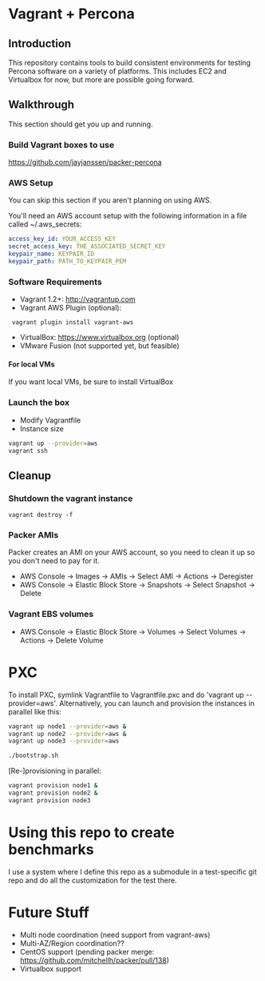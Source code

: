 # Vagrant + Percona 

## Introduction

This repository contains tools to build consistent environments for testing Percona software on a variety of platforms.  This includes EC2 and Virtualbox for now, but more are possible going forward.

## Walkthrough

This section should get you up and running.

### Build Vagrant boxes to use

https://github.com/jayjanssen/packer-percona

### AWS Setup

You can skip this section if you aren't planning on using AWS.  

You'll need an AWS account setup with the following information in a file called ~/.aws_secrets:

```yaml
access_key_id: YOUR_ACCESS_KEY
secret_access_key: THE_ASSOCIATED_SECRET_KEY
keypair_name: KEYPAIR_ID
keypair_path: PATH_TO_KEYPAIR_PEM
```

### Software Requirements

* Vagrant 1.2+: http://vagrantup.com
* Vagrant AWS Plugin (optional):

```
 vagrant plugin install vagrant-aws
```

* VirtualBox: https://www.virtualbox.org (optional)
* VMware Fusion (not supported yet, but feasible)

#### For local VMs

If you want local VMs, be sure to install VirtualBox 


### Launch the box

* Modify Vagrantfile 
 * Instance size
 

```bash
vagrant up --provider=aws
vagrant ssh
```


## Cleanup

### Shutdown the vagrant instance

```
vagrant destroy -f
```

### Packer AMIs

Packer creates an AMI on your AWS account, so you need to clean it up so you don't need to pay for it.

* AWS Console -> Images -> AMIs -> Select AMI -> Actions -> Deregister
* AWS Console -> Elastic Block Store -> Snapshots -> Select Snapshot -> Delete


### Vagrant EBS volumes

* AWS Console -> Elastic Block Store -> Volumes -> Select Volumes -> Actions -> Delete Volume

# PXC 

To install PXC, symlink Vagrantfile to Vagrantfile.pxc and do 'vagrant up --provider=aws'.  Alternatively, you can launch and provision the instances in parallel like this:

```bash
vagrant up node1 --provider=aws &
vagrant up node2 --provider=aws &
vagrant up node3 --provider=aws

./bootstrap.sh
````

[Re-]provisioning in parallel:
```bash
vagrant provision node1 &
vagrant provision node2 &
vagrant provision node3
````


# Using this repo to create benchmarks

I use a system where I define this repo as a submodule in a test-specific git repo and do all the customization for the test there.



# Future Stuff

* Multi node coordination (need support from vagrant-aws)
 * Multi-AZ/Region coordination??
* CentOS support (pending packer merge: https://github.com/mitchellh/packer/pull/138)
* Virtualbox support